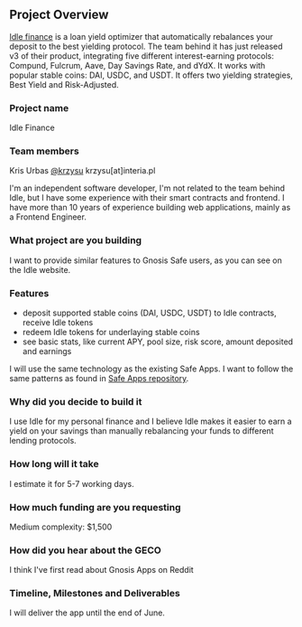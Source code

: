 ## Project Overview

[Idle finance](https://idle.finance/#/) is a loan yield optimizer that automatically rebalances your deposit to the best yielding protocol. The team behind it has just released v3 of their product, integrating five different interest-earning protocols: Compund, Fulcrum, Aave, Day Savings Rate, and dYdX. It works with popular stable coins: DAI, USDC, and USDT. It offers two yielding strategies, Best Yield and Risk-Adjusted.

### Project name

Idle Finance

### Team members

Kris Urbas [@krzysu](https://twitter.com/krzysu) krzysu[at]interia.pl

I'm an independent software developer, I'm not related to the team behind Idle, but I have some experience with their smart contracts and frontend. I have more than 10 years of experience building web applications, mainly as a Frontend Engineer.

### What project are you building

I want to provide similar features to Gnosis Safe users, as you can see on the Idle website.

### Features

- deposit supported stable coins (DAI, USDC, USDT) to Idle contracts, receive Idle tokens
- redeem Idle tokens for underlaying stable coins
- see basic stats, like current APY, pool size, risk score, amount deposited and earnings

I will use the same technology as the existing Safe Apps. I want to follow the same patterns as found in [Safe Apps repository](https://github.com/gnosis/safe-react-apps).

### Why did you decide to build it

I use Idle for my personal finance and I believe Idle makes it easier to earn a yield on your savings than manually rebalancing your funds to different lending protocols.

### How long will it take

I estimate it for 5-7 working days.

### How much funding are you requesting

Medium complexity: \$1,500

### How did you hear about the GECO

I think I've first read about Gnosis Apps on Reddit

### Timeline, Milestones and Deliverables

I will deliver the app until the end of June.
